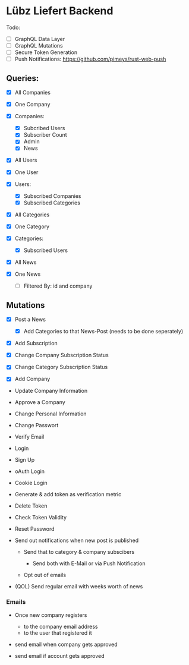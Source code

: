 # Lübz Liefert Backend

Todo:

- [ ] GraphQL Data Layer
- [ ] GraphQL Mutations
- [ ] Secure Token Generation
- [ ] Push Notifications: https://github.com/pimeys/rust-web-push

## Queries:

- [x] All Companies
- [x] One Company

- [x] Companies:
	- [x] Subcribed Users
	- [x] Subscriber Count
	- [x] Admin
	- [x] News

- [x] All Users
- [x] One User

- [x] Users:
	- [x] Subscribed Companies
	- [x] Subscribed Categories
	
- [x] All Categories
- [x] One Category

- [x] Categories:
	- [x] Subscribed Users

- [x] All News
- [x] One News
	- [ ] Filtered By:	id and company


## Mutations

- [x] Post a News 
	- [x] Add Categories to that News-Post (needs to be done seperately)

- [x] Add Subscription
- [x] Change Company Subscription Status
- [x] Change Category Subscription Status

- [x] Add Company
- Update Company Information
- Approve a Company

- Change Personal Information
- Change Passwort
- Verify Email

- Login 
- Sign Up
- oAuth Login
- Cookie Login
- Generate & add token as verification metric
- Delete Token
- Check Token Validity
- Reset Password


- Send out notifications when new post is published
	- Send that to category & company subscibers
		- Send both with E-Mail or via Push Notification

	- Opt out of emails

- (QOL) Send regular email with weeks worth of news

### Emails
- Once new company registers
	- to the company email address
	- to the user that registered it
- send email when company gets approved

- send email if account gets approved
